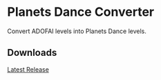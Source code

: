 # Planets Dance Converter

Convert ADOFAI levels into Planets Dance levels.

## Downloads

[Latest Release](https://github.com/datbogie/pdconverter/releases/latest)

